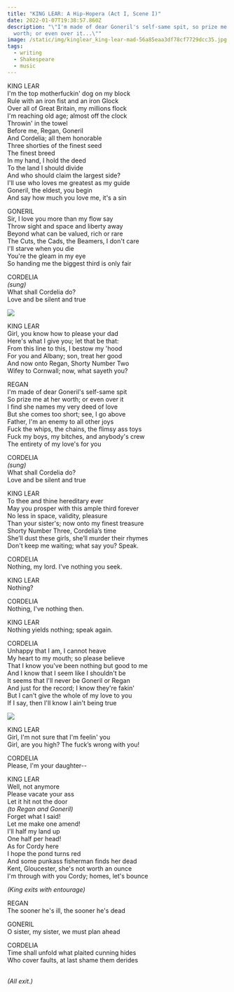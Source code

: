 ```yaml
---
title: "KING LEAR: A Hip-Hopera (Act I, Scene I)"
date: 2022-01-07T19:38:57.860Z
description: "\"I'm made of dear Goneril's self-same spit, so prize me at her
  worth; or even over it...\""
image: /static/img/kinglear_king-lear-mad-56a85eaa3df78cf7729dcc35.jpg
tags:
  - writing
  - Shakespeare
  - music
---
```

KING LEAR\
I'm the top motherfuckin' dog on my block\
Rule with an iron fist and an iron Glock\
Over all of Great Britain, my millions flock  \
I'm reaching old age; almost off the clock\
Throwin' in the towel\
Before me, Regan, Goneril\
And Cordelia; all them honorable\
Three shorties of the finest seed\
The finest breed\
In my hand, I hold the deed\
To the land I should divide\
And who should claim the largest side?\
I'll use who loves me greatest as my guide\
Goneril, the eldest, you begin\
And say how much you love me, it's a sin

GONERIL\
Sir, I love you more than my flow say\
Throw sight and space and liberty away\
Beyond what can be valued, rich or rare\
The Cuts, the Cads, the Beamers, I don't care\
I'll starve when you die\
You're the gleam in my eye\
So handing me the biggest third is only fair 

CORDELIA\
*(sung)*\
What shall Cordelia do?\
Love and be silent and true

![](/static/img/kinglear_king-lear-mad-56a85eaa3df78cf7729dcc35.jpg)

KING LEAR\
Girl, you know how to please your dad\
Here's what I give you; let that be that:\
From this line to this, I bestow my 'hood\
For you and Albany; son, treat her good\
And now onto Regan, Shorty Number Two\
Wifey to Cornwall; now, what sayeth you?

REGAN\
I'm made of dear Goneril's self-same spit\
So prize me at her worth; or even over it\
I find she names my very deed of love\
But she comes too short; see, I go above\
Father, I'm an enemy to all other joys\
Fuck the whips, the chains, the flimsy ass toys\
Fuck my boys, my bitches, and anybody's crew\
The entirety of my love's for you

CORDELIA\
*(sung)*\
What shall Cordelia do?\
Love and be silent and true

KING LEAR\
To thee and thine hereditary ever\
May you prosper with this ample third forever\
No less in space, validity, pleasure\
Than your sister's; now onto my finest treasure\
Shorty Number Three, Cordelia’s time\
She’ll dust these girls, she’ll murder their rhymes\
Don't keep me waiting; what say you? Speak.

CORDELIA\
Nothing, my lord. I've nothing you seek.

KING LEAR\
Nothing?

CORDELIA\
Nothing, I've nothing then.

KING LEAR\
Nothing yields nothing; speak again.

CORDELIA\
Unhappy that I am, I cannot heave\
My heart to my mouth; so please believe\
That I know you've been nothing but good to me\
And I know that I seem like I shouldn't be\
It seems that I'll never be Goneril or Regan\
And just for the record; I know they're fakin'\
But I can't give the whole of my love to you\
If I say, then I'll know I ain't being true

![](/static/img/kinglear_three_daughters_of_king_lear_by_gustav_pope.jpg)

KING LEAR\
Girl, I'm not sure that I'm feelin' you\
Girl, are you high? The fuck’s wrong with you!

CORDELIA\
Please, I'm your daughter--

KING LEAR\
Well, not anymore\
Please vacate your ass\
Let it hit not the door\
*(to Regan and Goneril)*\
Forget what I said!\
Let me make one amend!\
I'll half my land up\
One half per head!\
As for Cordy here\
I hope the pond turns red\
And some punkass fisherman finds her dead\
Kent, Gloucester, she's not worth an ounce\
I'm through with you Cordy; homes, let's bounce

*(King exits with entourage)*

REGAN\
The sooner he's ill, the sooner he's dead

GONERIL   \
O sister, my sister, we must plan ahead

CORDELIA\
Time shall unfold what plaited cunning hides\
Who cover faults, at last shame them derides

\
*(All exit.)*